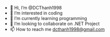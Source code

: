 - 👋 Hi, I’m @DCThanh1998
- 👀 I’m interested in coding
- 🌱 I’m currently learning programming
- 💞️ I’m looking to collaborate on .NET Project
- 📫 How to reach me dcthanh1998@gmail.com

<!---
DCThanh1998/DCThanh1998 is a ✨ special ✨ repository because its `README.md` (this file) appears on your GitHub profile.
You can click the Preview link to take a look at your changes.
--->
